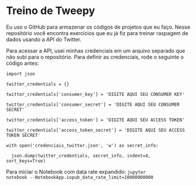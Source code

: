 <h1>Treino de Tweepy</h1>

Eu uso o GitHub para armazenar os códigos de projetos que eu faço. Nesse repositório você encontra exercícios que eu já fiz para treinar raspagem de dados usando a API do Twitter.

Para acessar a API, usei minhas credenciais em um arquivo separado que não subi para o repositório. Para definir as credenciais, rode o seguinte o código antes:

<pre><code>import json<br>
twitter_credentials = {}<br>
twitter_credentials['consumer_key'] = 'DIGITE AQUI SEU CONSUMER KEY'<br>
twitter_credentials['consumer_secret'] = 'DIGITE AQUI SEU CONSUMER SECRET'<br>
twitter_credentials['access_token'] = 'DIGITE AQUI SEU ACCESS TOKEN'<br>
twitter_credentials['access_token_secret'] = 'DIGITE AQUI SEU ACCESS TOKEN SECRET'<br>
with open('credenciais_twitter.json', 'w') as secret_info:<br>
  json.dump(twitter_credentials, secret_info, indent=4, sort_keys=True)<br></code></pre>
  
Para iniciar o Notebook com data rate expandido:
<code>jupyter notebook --NotebookApp.iopub_data_rate_limit=10000000000</code>
